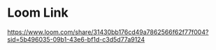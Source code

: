 # Loom Link
https://www.loom.com/share/31430bb176cd49a7862566f62f77f004?sid=5b496035-09b1-43e6-bf1d-c3d5d77a9124
